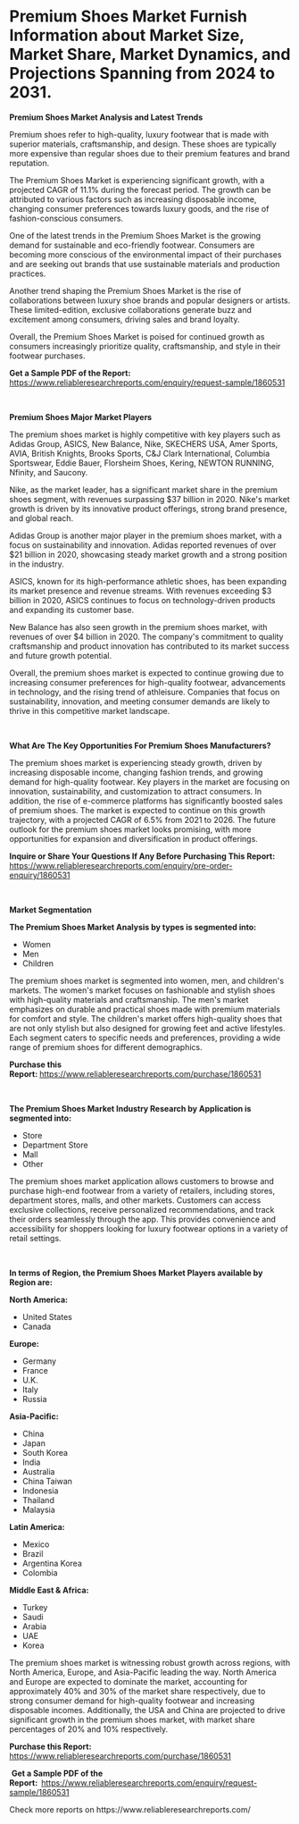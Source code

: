 <p><h1>Premium Shoes Market Furnish Information about Market Size, Market Share, Market Dynamics, and Projections Spanning from 2024 to 2031.</h1></p><p><strong>Premium Shoes Market Analysis and Latest Trends</strong></p>
<p><p>Premium shoes refer to high-quality, luxury footwear that is made with superior materials, craftsmanship, and design. These shoes are typically more expensive than regular shoes due to their premium features and brand reputation.</p><p>The Premium Shoes Market is experiencing significant growth, with a projected CAGR of 11.1% during the forecast period. The growth can be attributed to various factors such as increasing disposable income, changing consumer preferences towards luxury goods, and the rise of fashion-conscious consumers.</p><p>One of the latest trends in the Premium Shoes Market is the growing demand for sustainable and eco-friendly footwear. Consumers are becoming more conscious of the environmental impact of their purchases and are seeking out brands that use sustainable materials and production practices.</p><p>Another trend shaping the Premium Shoes Market is the rise of collaborations between luxury shoe brands and popular designers or artists. These limited-edition, exclusive collaborations generate buzz and excitement among consumers, driving sales and brand loyalty.</p><p>Overall, the Premium Shoes Market is poised for continued growth as consumers increasingly prioritize quality, craftsmanship, and style in their footwear purchases.</p></p>
<p><strong>Get a Sample PDF of the Report:&nbsp;</strong> <a href="https://www.reliableresearchreports.com/enquiry/request-sample/1860531">https://www.reliableresearchreports.com/enquiry/request-sample/1860531</a></p>
<p>&nbsp;</p>
<p><strong>Premium Shoes Major Market Players</strong></p>
<p><p>The premium shoes market is highly competitive with key players such as Adidas Group, ASICS, New Balance, Nike, SKECHERS USA, Amer Sports, AVIA, British Knights, Brooks Sports, C&J Clark International, Columbia Sportswear, Eddie Bauer, Florsheim Shoes, Kering, NEWTON RUNNING, Nfinity, and Saucony.</p><p>Nike, as the market leader, has a significant market share in the premium shoes segment, with revenues surpassing $37 billion in 2020. Nike's market growth is driven by its innovative product offerings, strong brand presence, and global reach.</p><p>Adidas Group is another major player in the premium shoes market, with a focus on sustainability and innovation. Adidas reported revenues of over $21 billion in 2020, showcasing steady market growth and a strong position in the industry.</p><p>ASICS, known for its high-performance athletic shoes, has been expanding its market presence and revenue streams. With revenues exceeding $3 billion in 2020, ASICS continues to focus on technology-driven products and expanding its customer base.</p><p>New Balance has also seen growth in the premium shoes market, with revenues of over $4 billion in 2020. The company's commitment to quality craftsmanship and product innovation has contributed to its market success and future growth potential.</p><p>Overall, the premium shoes market is expected to continue growing due to increasing consumer preferences for high-quality footwear, advancements in technology, and the rising trend of athleisure. Companies that focus on sustainability, innovation, and meeting consumer demands are likely to thrive in this competitive market landscape.</p></p>
<p>&nbsp;</p>
<p><strong>What Are The Key Opportunities For Premium Shoes Manufacturers?</strong></p>
<p><p>The premium shoes market is experiencing steady growth, driven by increasing disposable income, changing fashion trends, and growing demand for high-quality footwear. Key players in the market are focusing on innovation, sustainability, and customization to attract consumers. In addition, the rise of e-commerce platforms has significantly boosted sales of premium shoes. The market is expected to continue on this growth trajectory, with a projected CAGR of 6.5% from 2021 to 2026. The future outlook for the premium shoes market looks promising, with more opportunities for expansion and diversification in product offerings.</p></p>
<p><strong>Inquire or Share Your Questions If Any Before Purchasing This Report:</strong> <a href="https://www.reliableresearchreports.com/enquiry/pre-order-enquiry/1860531">https://www.reliableresearchreports.com/enquiry/pre-order-enquiry/1860531</a></p>
<p>&nbsp;</p>
<p><strong>Market Segmentation</strong></p>
<p><strong>The Premium Shoes Market Analysis by types is segmented into:</strong></p>
<p><ul><li>Women</li><li>Men</li><li>Children</li></ul></p>
<p><p>The premium shoes market is segmented into women, men, and children's markets. The women's market focuses on fashionable and stylish shoes with high-quality materials and craftsmanship. The men's market emphasizes on durable and practical shoes made with premium materials for comfort and style. The children's market offers high-quality shoes that are not only stylish but also designed for growing feet and active lifestyles. Each segment caters to specific needs and preferences, providing a wide range of premium shoes for different demographics.</p></p>
<p><strong>Purchase this Report:&nbsp;</strong><a href="https://www.reliableresearchreports.com/purchase/1860531">https://www.reliableresearchreports.com/purchase/1860531</a></p>
<p>&nbsp;</p>
<p><strong>The Premium Shoes Market Industry Research by Application is segmented into:</strong></p>
<p><ul><li>Store</li><li>Department Store</li><li>Mall</li><li>Other</li></ul></p>
<p><p>The premium shoes market application allows customers to browse and purchase high-end footwear from a variety of retailers, including stores, department stores, malls, and other markets. Customers can access exclusive collections, receive personalized recommendations, and track their orders seamlessly through the app. This provides convenience and accessibility for shoppers looking for luxury footwear options in a variety of retail settings.</p></p>
<p>&nbsp;</p>
<p><strong>In terms of Region, the Premium Shoes Market Players available by Region are:</strong></p>
<p>
    <p> <strong> North America: </strong>
        <ul>
            <li>United States</li>
            <li>Canada</li>
        </ul>
        </p> 
    <p> <strong> Europe: </strong>
        <ul>
            <li>Germany</li>
            <li>France</li>
            <li>U.K.</li>
            <li>Italy</li>
            <li>Russia</li>
        </ul>
        </p> 
    <p> <strong> Asia-Pacific: </strong>
        <ul>
            <li>China</li>
            <li>Japan</li>
            <li>South Korea</li>
            <li>India</li>
            <li>Australia</li>
            <li>China Taiwan</li>
            <li>Indonesia</li>
            <li>Thailand</li>
            <li>Malaysia</li>
        </ul>
        </p> 
    <p> <strong> Latin America: </strong>
        <ul>
            <li>Mexico</li>
            <li>Brazil</li>
            <li>Argentina Korea</li>
            <li>Colombia</li>
        </ul>
        </p> 
    <p> <strong> Middle East & Africa: </strong>
        <ul>
            <li>Turkey</li>
            <li>Saudi</li>
            <li>Arabia</li>
            <li>UAE</li>
            <li>Korea</li>
        </ul>
    </p>
    </p>
<p><p>The premium shoes market is witnessing robust growth across regions, with North America, Europe, and Asia-Pacific leading the way. North America and Europe are expected to dominate the market, accounting for approximately 40% and 30% of the market share respectively, due to strong consumer demand for high-quality footwear and increasing disposable incomes. Additionally, the USA and China are projected to drive significant growth in the premium shoes market, with market share percentages of 20% and 10% respectively.</p></p>
<p><strong>Purchase this Report: </strong><a href="https://www.reliableresearchreports.com/purchase/1860531">https://www.reliableresearchreports.com/purchase/1860531</a></p>
<p>&nbsp;<strong>Get a Sample PDF of the Report:&nbsp;&nbsp;</strong><a href="https://www.reliableresearchreports.com/enquiry/request-sample/1860531">https://www.reliableresearchreports.com/enquiry/request-sample/1860531</a></p>
<p><strong></strong></p>
<p>Check more reports on https://www.reliableresearchreports.com/</p>